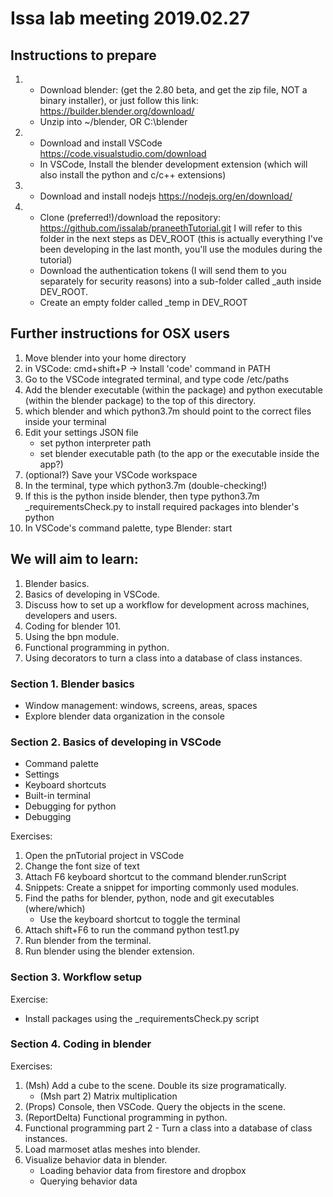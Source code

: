 # Issa lab meeting 2019.02.27

## Instructions to prepare

1. - Download blender: (get the 2.80 beta, and get the zip file, NOT a binary installer), or just follow this link: <https://builder.blender.org/download/>
   - Unzip into ~/blender, OR C:\blender

2. - Download and install VSCode <https://code.visualstudio.com/download>
   - In VSCode, Install the blender development extension (which will also install the python and c/c++ extensions)

3. - Download and install nodejs <https://nodejs.org/en/download/>

4. - Clone (preferred!)/download the repository: <https://github.com/issalab/praneethTutorial.git>
I will refer to this folder in the next steps as DEV_ROOT (this is actually everything I've been developing in the last month, you'll use the modules during the tutorial)
   - Download the authentication tokens (I will send them to you separately for security reasons) into a sub-folder called _auth inside DEV_ROOT.
   - Create an empty folder called _temp in DEV_ROOT

## Further instructions for OSX users

1. Move blender into your home directory
2. in VSCode: cmd+shift+P -> Install 'code' command in PATH
3. Go to the VSCode integrated terminal, and type code /etc/paths
4. Add the blender executable (within the package) and python executable (within the blender package) to the top of this directory.
5. which blender and which python3.7m should point to the correct files inside your terminal
6. Edit your settings JSON file
   - set python interpreter path
   - set blender executable path (to the app or the executable inside the app?)
7. (optional?) Save your VSCode workspace
8. In the terminal, type which python3.7m (double-checking!)
9. If this is the python inside blender, then type python3.7m _requirementsCheck.py to install required packages into blender's python
10. In VSCode's command palette, type Blender: start

## We will aim to learn:

1) Blender basics.
2) Basics of developing in VSCode.
3) Discuss how to set up a workflow for development across machines, developers and users.
4) Coding for blender 101.
5) Using the bpn module.
6) Functional programming in python.
7) Using decorators to turn a class into a database of class instances.

### Section 1. Blender basics

- Window management: windows, screens, areas, spaces
- Explore blender data organization in the console

### Section 2. Basics of developing in VSCode

- Command palette
- Settings
- Keyboard shortcuts
- Built-in terminal
- Debugging for python
- Debugging

Exercises:

1. Open the pnTutorial project in VSCode
2. Change the font size of text
3. Attach F6 keyboard shortcut to the command blender.runScript
4. Snippets: Create a snippet for importing commonly used modules.
5. Find the paths for blender, python, node and git executables (where/which)
    - Use the keyboard shortcut to toggle the terminal
6. Attach shift+F6 to run the command python test1.py
7. Run blender from the terminal.
8. Run blender using the blender extension.

### Section 3. Workflow setup

Exercise:

- Install packages using the _requirementsCheck.py script

### Section 4. Coding in blender

Exercises:

1. (Msh) Add a cube to the scene. Double its size programatically.
   - (Msh part 2) Matrix multiplication
2. (Props) Console, then VSCode. Query the objects in the scene.
3. (ReportDelta) Functional programming in python.
4. Functional programming part 2 - Turn a class into a database of class instances.
5. Load marmoset atlas meshes into blender.
6. Visualize behavior data in blender.
   - Loading behavior data from firestore and dropbox
   - Querying behavior data 
